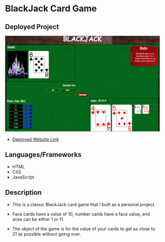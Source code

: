 # BlackJack Card Game

## Deployed Project

![Screenshot of Final Project](https://github.com/tutchings/blackjack/blob/master/blackjack.PNG)

* [Deployed Website Link](https://tutchings.github.io/blackjack/)

## Languages/Frameworks

* HTML
* CSS
* JavaScript

## Description

* This is a classic BlackJack card game that I built as a personal project.

* Face cards have a value of 10, number cards have a face value, and aces can be either 1 or 11.

* The object of the game is for the value of your cards to get as close to 21 as possible without going over.
